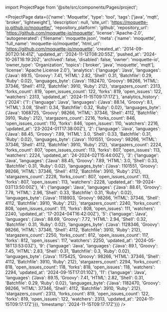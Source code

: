 
import ProjectPage from '@site/src/components/Pages/project';

<ProjectPage
    data={{'name': 'Moquette', 'type': 'tool', 'tags': ['java', 'mqtt', 'broker', 'lightweight'], 'description': null, 'site_url': 'https://moquette-io.github.io/moquette/', 'repository_platform': 'github', 'repository_url': 'https://github.com/moquette-io/moquette', 'license': 'Apache-2.0', 'autogenerated': {'filename': 'moquette.json', 'meta': {'name': 'moquette', 'full_name': 'moquette-io/moquette', 'html_url': 'https://github.com/moquette-io/moquette', 'created_at': '2014-09-30T20:14:41Z', 'updated_at': '2024-11-12T08:20:55Z', 'pushed_at': '2024-10-26T16:19:20Z', 'archived': false, 'disabled': false, 'owner': 'moquette-io', 'owner_type': 'Organization', 'topics': ['broker', 'java', 'moquette', 'mqtt'], 'license': 'Apache License 2.0'}, 'analytics': {'language': 'Java', 'languages': {'Java': 89.15, 'Groovy': 7.41, 'HTML': 2.82, 'Shell': 0.31, 'Batchfile': 0.29, 'Ruby': 0.02}, 'languages_byte': {'Java': 1182470, 'Groovy': 98266, 'HTML': 37346, 'Shell': 4112, 'Batchfile': 3910, 'Ruby': 212}, 'stargazers_count': 2313, 'forks_count': 819, 'open_issues_count': 122, 'forks': 819, 'open_issues': 122, 'watchers': 2313, 'updated_at': '2024-11-15T09:17:17Z'}, 'analytics_history': {'2024': {'1': {'language': 'Java', 'languages': {'Java': 88.14, 'Groovy': 8.1, 'HTML': 3.08, 'Shell': 0.34, 'Batchfile': 0.32, 'Ruby': 0.02}, 'languages_byte': {'Java': 1068725, 'Groovy': 98266, 'HTML': 37346, 'Shell': 4112, 'Batchfile': 3910, 'Ruby': 212}, 'stargazers_count': 2216, 'forks_count': 846, 'open_issues_count': 110, 'forks': 846, 'open_issues': 110, 'watchers': 2216, 'updated_at': '23-2024-01T17:38:00Z'}, '2': {'language': 'Java', 'languages': {'Java': 88.45, 'Groovy': 7.89, 'HTML': 3.0, 'Shell': 0.33, 'Batchfile': 0.31, 'Ruby': 0.02}, 'languages_byte': {'Java': 1101551, 'Groovy': 98266, 'HTML': 37346, 'Shell': 4112, 'Batchfile': 3910, 'Ruby': 212}, 'stargazers_count': 2224, 'forks_count': 807, 'open_issues_count': 113, 'forks': 807, 'open_issues': 113, 'watchers': 2224, 'updated_at': '24-2024-02T15:44:00Z'}, '3': {'language': 'Java', 'languages': {'Java': 88.45, 'Groovy': 7.89, 'HTML': 3.0, 'Shell': 0.33, 'Batchfile': 0.31, 'Ruby': 0.02}, 'languages_byte': {'Java': 1101551, 'Groovy': 98266, 'HTML': 37346, 'Shell': 4112, 'Batchfile': 3910, 'Ruby': 212}, 'stargazers_count': 2228, 'forks_count': 807, 'open_issues_count': 113, 'forks': 807, 'open_issues': 113, 'watchers': 2228, 'updated_at': '19-2024-03T13:50:00Z'}, '4': {'language': 'Java', 'languages': {'Java': 88.61, 'Groovy': 7.78, 'HTML': 2.96, 'Shell': 0.33, 'Batchfile': 0.31, 'Ruby': 0.02}, 'languages_byte': {'Java': 1118903, 'Groovy': 98266, 'HTML': 37346, 'Shell': 4112, 'Batchfile': 3910, 'Ruby': 212}, 'stargazers_count': 2240, 'forks_count': 808, 'open_issues_count': 111, 'forks': 808, 'open_issues': 111, 'watchers': 2240, 'updated_at': '17-2024-04T16:42:00Z'}, '5': {'language': 'Java', 'languages': {'Java': 88.69, 'Groovy': 7.72, 'HTML': 2.94, 'Shell': 0.32, 'Batchfile': 0.31, 'Ruby': 0.02}, 'languages_byte': {'Java': 1128346, 'Groovy': 98266, 'HTML': 37346, 'Shell': 4112, 'Batchfile': 3910, 'Ruby': 212}, 'stargazers_count': 2250, 'forks_count': 812, 'open_issues_count': 117, 'forks': 812, 'open_issues': 117, 'watchers': 2250, 'updated_at': '2024-05-18T13:53:03Z'}, '9': {'language': 'Java', 'languages': {'Java': 89.1, 'Groovy': 7.45, 'HTML': 2.83, 'Shell': 0.31, 'Batchfile': 0.3, 'Ruby': 0.02}, 'languages_byte': {'Java': 1175425, 'Groovy': 98266, 'HTML': 37346, 'Shell': 4112, 'Batchfile': 3910, 'Ruby': 212}, 'stargazers_count': 2294, 'forks_count': 818, 'open_issues_count': 118, 'forks': 818, 'open_issues': 118, 'watchers': 2294, 'updated_at': '2024-09-15T17:01:10Z'}, '11': {'language': 'Java', 'languages': {'Java': 89.15, 'Groovy': 7.41, 'HTML': 2.82, 'Shell': 0.31, 'Batchfile': 0.29, 'Ruby': 0.02}, 'languages_byte': {'Java': 1182470, 'Groovy': 98266, 'HTML': 37346, 'Shell': 4112, 'Batchfile': 3910, 'Ruby': 212}, 'stargazers_count': 2313, 'forks_count': 819, 'open_issues_count': 122, 'forks': 819, 'open_issues': 122, 'watchers': 2313, 'updated_at': '2024-11-15T09:17:17Z'}}}, 'timestamp': '2024-11-15T09:17:17Z'}}}
/>

